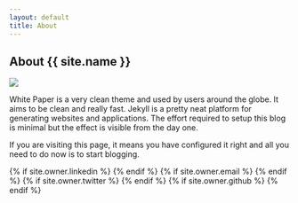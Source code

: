 ```yaml
---
layout: default
title: About
---
```

## About {{ site.name }}

<img class="user-avatar" src="{{ site.owner.avatar }}">

White Paper is a very clean theme and used by users around the globe.
It aims to be clean and really fast. Jekyll is a pretty neat platform for generating websites and applications. The effort required to setup this blog is minimal but the effect is visible from the day one.

If you are visiting this page, it means you have configured it right and all you need to do now is to start blogging.

<div class="pagination">
  {% if site.owner.linkedin %}
    <a href="{{ site.owner.linkedin }}" class="social-media-icons"><i class="fa fa-2x fa-linkedin-square" aria-hidden="true"></i></a>
  {% endif %}
  {% if site.owner.email %}
    <a href="mailto:{{ site.owner.email }}" class="social-media-icons"><i class="fa fa-2x fa-envelope-square" aria-hidden="true"></i></a>
  {% endif %}
  {% if site.owner.twitter %}
    <a href="https://twitter.com/{{ site.owner.twitter }}" class="social-media-icons"><i class="fa-brands fa-2x fa-square-x-twitter" aria-hidden="true"></i></a>
  {% endif %}
  {% if site.owner.github %}
    <a href="{{ site.owner.github }}" class="social-media-icons"><i class="fa-brands fa-2x fa-square-github" aria-hidden="true"></i></a>
  {% endif %}
</div>
